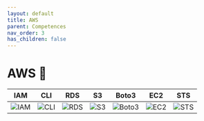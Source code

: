 ```yaml
---
layout: default
title: AWS
parent: Competences
nav_order: 3
has_children: false
---
```


# AWS 🍊
| IAM | CLI | RDS | S3 | Boto3 | EC2 | STS |
| --- | --- | --- | --- | --- | --- | --- |
| ![IAM](https://cdn.worldvectorlogo.com/logos/aws-iam.svg) | ![CLI](https://i.ibb.co/6tMjJtt/image.png) | ![RDS](https://cdn.worldvectorlogo.com/logos/aws-rds.svg) | ![S3](https://upload.wikimedia.org/wikipedia/commons/thumb/b/bc/Amazon-S3-Logo.svg/1712px-Amazon-S3-Logo.svg.png) | ![Boto3](https://i.ibb.co/wK6wj1c/image.png) | ![EC2](https://www.svgrepo.com/show/353449/aws-ec2.svg) | ![STS](https://i.ibb.co/FHPpj5g/image.png) |
